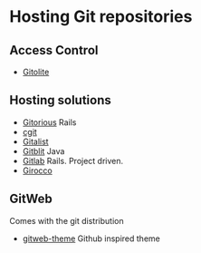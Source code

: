 # Hosting Git repositories #

## Access Control ##

- [Gitolite](https://github.com/sitaramc/gitolite/)

## Hosting solutions ##

- [Gitorious](http://gitorious.org/) Rails
- [cgit](http://hjemli.net/git/cgit/)
- [Gitalist](http://www.gitalist.com/)
- [Gitblit](https://github.com/gitblit) Java
- [Gitlab](http://gitlabhq.com/) Rails. Project driven.
- [Girocco](http://repo.or.cz/w/girocco.git)

## GitWeb ##

Comes with the git distribution

- [gitweb-theme](http://kogakure.github.com/gitweb-theme/) Github inspired theme
